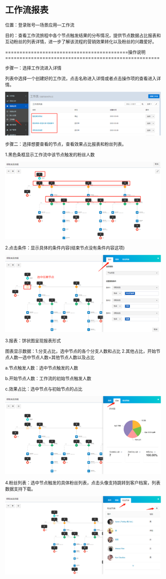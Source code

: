 # 工作流报表

位置：登录账号—场景应用—工作流

目的：查看工作流旅程中各个节点触发结果的分布情况，提供节点数据占比报表和互动粉丝的列表详情，进一步了解该流程的营销效果转化以及粉丝的兴趣爱好。

===========================================操作说明======================================================

步骤一：选择工作流进入详情

列表中选择一个创建好的工作流，点击名称进入详情或者点击操作项的查看进入详情。

![](/assets/gongzuoliubaobiaolist.png)

步骤二：选择想要查看的节点，查看效果占比报表和粉丝列表。

1.黑色条框显示工作流中该节点触发的粉丝人数

![](/assets/baobiaojiedian.png)

2.点击条件：显示具体的条件内容\(结束节点没有条件内容这项\)

![](/assets/baobiaotiaojian.png)

3.报表：饼状图呈现报表形式

图表显示数据：1.分支占比，选中节点的各个分支人数和占比    2.其他占比，开始节点人数—选中节点人数=其他节点人数以及占比

a.节点触发人数：选中节点触发的人数

b.开始节点人数：工作流的初始节点触发人数

c.效果占比：选中节点与初始节点的占比

![](/assets/baobiaobintu.png)

4.粉丝列表：选中节点触发的具体粉丝列表，点击头像支持跳转到客户档案，列表数据支持下载。

![](/assets/baobiaofensiliebiao.png)















